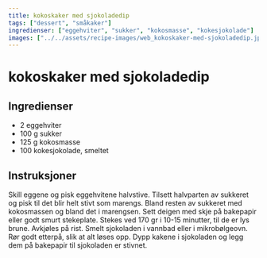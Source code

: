 ```yaml
---
title: kokoskaker med sjokoladedip
tags: ["dessert", "småkaker"]
ingredienser: ["eggehviter", "sukker", "kokosmasse", "kokesjokolade"]
images: ["../../assets/recipe-images/web_kokoskaker-med-sjokoladedip.jpg"]
---
```


# kokoskaker med sjokoladedip

## Ingredienser

- 2 eggehviter
- 100 g sukker
- 125 g kokosmasse
- 100 kokesjokolade, smeltet

## Instruksjoner

Skill eggene og pisk eggehvitene halvstive. Tilsett halvparten av sukkeret og pisk til det blir helt stivt som marengs. Bland resten av sukkeret med kokosmassen og bland det i marengsen. Sett deigen med skje på bakepapir eller godt smurt stekeplate. Stekes ved 170 gr i 10-15 minutter, til de er lys brune. Avkjøles på rist. Smelt sjokoladen i vannbad eller i mikrobølgeovn. Rør godt etterpå, slik at alt løses opp. Dypp kakene i sjokoladen og legg dem på bakepapir til sjokoladen er stivnet.
